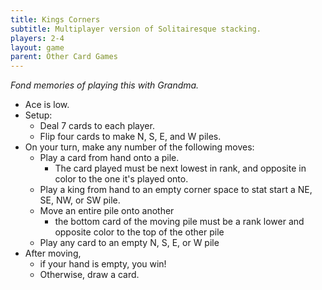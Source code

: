 ```yaml
---
title: Kings Corners
subtitle: Multiplayer version of Solitairesque stacking.
players: 2-4
layout: game
parent: Other Card Games
---
```


*Fond memories of playing this with Grandma.*

- Ace is low.
- Setup:
    - Deal 7 cards to each player.
    - Flip four cards to make N, S, E, and W piles.
- On your turn, make any number of the following moves:
    - Play a card from hand onto a pile.
        - The card played must be next lowest in rank, and opposite in color to the one it's played onto.
    - Play a king from hand to an empty corner space to stat start a NE, SE, NW, or SW pile.
    - Move an entire pile onto another
        - the bottom card of the moving pile must be a rank lower and opposite color to the top of the other pile
    - Play any card to an empty N, S, E, or W pile
- After moving, 
    - if your hand is empty, you win!
    - Otherwise, draw a card.